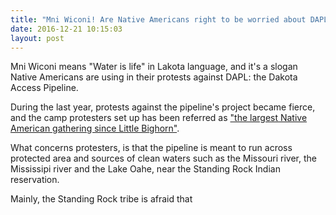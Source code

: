 ```yaml
---
title: "Mni Wiconi! Are Native Americans right to be worried about DAPL?"
date: 2016-12-21 10:15:03
layout: post
---
```


Mni Wiconi means "Water is life" in Lakota language, and it's a slogan Native Americans are using in their protests against DAPL: the Dakota Access Pipeline.

During the last year, protests against the pipeline's project became fierce, and the camp protesters set up has been referred as ["the largest Native American gathering since Little Bighorn"](http://www.bbc.co.uk/news/world-us-canada-37249617).

What concerns protesters, is that the pipeline is meant to run across protected area and sources of clean waters such as the Missouri river, the Mississipi river and the Lake Oahe, near the Standing Rock Indian reservation.

Mainly, the Standing Rock tribe is afraid that